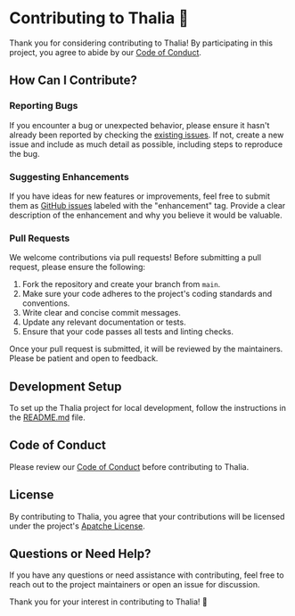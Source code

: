 # Contributing to Thalia 🍃

Thank you for considering contributing to Thalia! By participating in this project, you agree to abide by our [Code of Conduct](CODE_OF_CONDUCT.md).

## How Can I Contribute?

### Reporting Bugs

If you encounter a bug or unexpected behavior, please ensure it hasn't already been reported by checking the [existing issues](https://github.com/Auto-Playground/thalia/issues). If not, create a new issue and include as much detail as possible, including steps to reproduce the bug.

### Suggesting Enhancements

If you have ideas for new features or improvements, feel free to submit them as [GitHub issues](https://github.com/Auto-Playground/thalia/issues) labeled with the "enhancement" tag. Provide a clear description of the enhancement and why you believe it would be valuable.

### Pull Requests

We welcome contributions via pull requests! Before submitting a pull request, please ensure the following:

1. Fork the repository and create your branch from `main`.
2. Make sure your code adheres to the project's coding standards and conventions.
3. Write clear and concise commit messages.
4. Update any relevant documentation or tests.
5. Ensure that your code passes all tests and linting checks.

Once your pull request is submitted, it will be reviewed by the maintainers. Please be patient and open to feedback.

## Development Setup

To set up the Thalia project for local development, follow the instructions in the [README.md](README.md) file.

## Code of Conduct

Please review our [Code of Conduct](CODE_OF_CONDUCT.md) before contributing to Thalia.

## License

By contributing to Thalia, you agree that your contributions will be licensed under the project's [Apatche License](LICENSE).

## Questions or Need Help?

If you have any questions or need assistance with contributing, feel free to reach out to the project maintainers or open an issue for discussion.

Thank you for your interest in contributing to Thalia! 🌟
